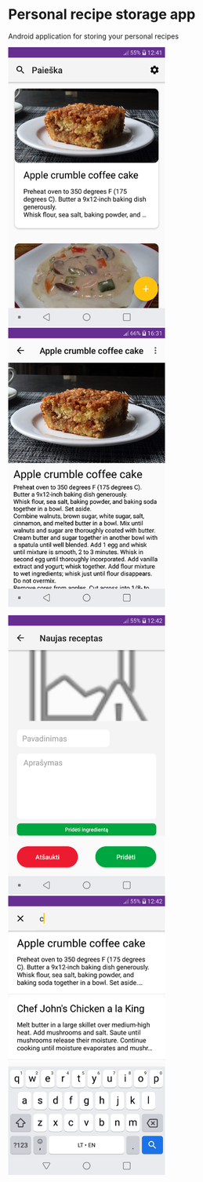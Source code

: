# Personal recipe storage app
Android application for storing your personal recipes

<p float="left">
    <img src="https://raw.githubusercontent.com/Airidasz/personal-recipe-app/master/appImages/list.png"  width="320" /> 
  <img src="https://raw.githubusercontent.com/Airidasz/personal-recipe-app/master/appImages/view.png" width="320"/>
  </p>
  
<p float="left">
  <img src="https://raw.githubusercontent.com/Airidasz/personal-recipe-app/master/appImages/add.png" width="320"/>
  <img src="https://raw.githubusercontent.com/Airidasz/personal-recipe-app/master/appImages/search.png" width="320" /> 
  </p>
